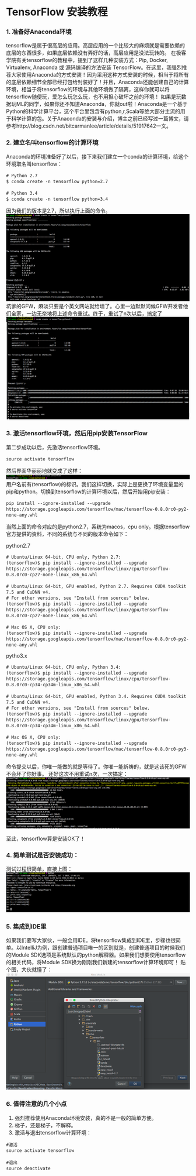 # TensorFlow 安装教程  
### 1. 准备好Anaconda环境

tensorflow是属于很高层的应用。高层应用的一个比较大的麻烦就是需要依赖的底层的东西很多，如果底层依赖没有弄好的话，高层应用是没法玩转的。 
在极客学院有关tensorflow的教程中，提到了这样几种安装方式：Pip, Docker, Virtualenv, Anaconda 或 源码编译的方法安装 TensorFlow。在这里，我强烈推荐大家使用Anaconda的方式安装！因为采用这种方式安装的时候，相当于将所有的底层依赖细节全部已经打包给封装好了！并且，Anaconda还能创建自己的计算环境，相当于将tensorflow的环境与其他环境做了隔离，这样你就可以将tensorflow随便玩，爱怎么玩怎么玩，也不用担心破坏之前的环境！ 
如果是玩数据玩ML的同学，如果你还不知道Anaconda，你就out啦！Anaconda是一个基于Python的科学计算平台，这个平台里包含有python,r,Scala等绝大部分主流的用于科学计算的包。关于Anaconda的安装与介绍，博主之前已经写过一篇博文，请参考http://blog.csdn.net/bitcarmanlee/article/details/51917642一文。

### 2. 建立名叫tensorflow的计算环境

Anaconda的环境准备好了以后，接下来我们建立一个conda的计算环境，给这个环境取名叫tensorflow：  
```
# Python 2.7
$ conda create -n tensorflow python=2.7

# Python 3.4
$ conda create -n tensorflow python=3.4
```
因为我们的版本是2.7，所以执行上面的命令。  
![](../asserts/tensorflow-install-01.png)  
坑爹的GFW，麻淡只要是个英文网站就给墙了。心里一边默默问候GFW开发者他们全家，一边无奈地将上述命令重试。终于，重试了n次以后，搞定了  
![](../asserts/tensorflow-install-02.png)  

### 3. 激活tensorflow环境，然后用pip安装TensorFlow  
第二步成功以后，先激活tensorflow环境。  
```
source activate tensorflow
```
然后界面华丽丽地就变成了这样：   
![](../asserts/tensorflow-install-03.png)  
用户名前有(tensorflow)的标识。我们这样切换，实际上是更换了环境变量里的pip和python。切换到tensorflow的计算环境以后，然后开始用pip安装：  
```
pip install --ignore-installed --upgrade https://storage.googleapis.com/tensorflow/mac/tensorflow-0.8.0rc0-py2-none-any.whl
```

当然上面的命令对应的是python2.7，系统为macos，cpu only。根据tensorflow官方提供的资料，不同的系统与不同的版本命令如下：  

python2.7  
```
# Ubuntu/Linux 64-bit, CPU only, Python 2.7:
(tensorflow)$ pip install --ignore-installed --upgrade https://storage.googleapis.com/tensorflow/linux/cpu/tensorflow-0.8.0rc0-cp27-none-linux_x86_64.whl

# Ubuntu/Linux 64-bit, GPU enabled, Python 2.7. Requires CUDA toolkit 7.5 and CuDNN v4.
# For other versions, see "Install from sources" below.
(tensorflow)$ pip install --ignore-installed --upgrade https://storage.googleapis.com/tensorflow/linux/gpu/tensorflow-0.8.0rc0-cp27-none-linux_x86_64.whl

# Mac OS X, CPU only:
(tensorflow)$ pip install --ignore-installed --upgrade https://storage.googleapis.com/tensorflow/mac/tensorflow-0.8.0rc0-py2-none-any.whl
```

pytho3.x  
```
# Ubuntu/Linux 64-bit, CPU only, Python 3.4:
(tensorflow)$ pip install --ignore-installed --upgrade https://storage.googleapis.com/tensorflow/linux/cpu/tensorflow-0.8.0rc0-cp34-cp34m-linux_x86_64.whl

# Ubuntu/Linux 64-bit, GPU enabled, Python 3.4. Requires CUDA toolkit 7.5 and CuDNN v4.
# For other versions, see "Install from sources" below.
(tensorflow)$ pip install --ignore-installed --upgrade https://storage.googleapis.com/tensorflow/linux/gpu/tensorflow-0.8.0rc0-cp34-cp34m-linux_x86_64.whl

# Mac OS X, CPU only:
(tensorflow)$ pip install --ignore-installed --upgrade https://storage.googleapis.com/tensorflow/mac/tensorflow-0.8.0rc0-py3-none-any.whl
```

命令提交以后，你唯一能做的就是等待了。你唯一能祈祷的，就是这该死的GFW不会坏了你好事。 
还好这次不用重试n次，一次搞定：  
![](../asserts/tensorflow-install-04.png)  

至此，tensorflow算是安装OK了！  

### 4. 简单测试是否安装成功：

测试过程很简单，直接上图：  
![](../asserts/tensorflow-install-05.png)  

### 5. 集成到IDE里

如果我们要写大家伙，一般会用IDE。将tensorflow集成到IDE里，步骤也很简单。以IntelliJ为例，跟创建普通项目唯一的区别就是，创建普通项目的时候我们的Module SDK选项是系统默认的python解释器。如果我们想要使用tensorflow的相关代码，将Module SDK换为刚刚我们新建的tensorflow计算环境即可！ 
贴个图，大伙就懂了：   
![](../asserts/tensorflow-install-06.png)  

### 6. 值得注意的几个小点

1. 强烈推荐使用Anaconda环境安装，真的不是一般的简单方便。 
2. 梯子，还是梯子，不解释。 
3. 激活与退出tensorflow计算环境：  
```
#激活
source activate tensorflow

#退出
source deactivate
```